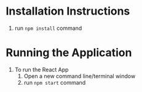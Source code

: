 # Installation Instructions
1. run `npm install` command

    
# Running the Application
1. To run the React App
    1. Open a new command line/terminal window
    2. run `npm start` command